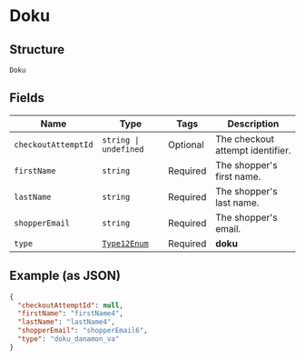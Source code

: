 
# Doku

## Structure

`Doku`

## Fields

| Name | Type | Tags | Description |
|  --- | --- | --- | --- |
| `checkoutAttemptId` | `string \| undefined` | Optional | The checkout attempt identifier. |
| `firstName` | `string` | Required | The shopper's first name. |
| `lastName` | `string` | Required | The shopper's last name. |
| `shopperEmail` | `string` | Required | The shopper's email. |
| `type` | [`Type12Enum`](../../doc/models/type-12-enum.md) | Required | **doku** |

## Example (as JSON)

```json
{
  "checkoutAttemptId": null,
  "firstName": "firstName4",
  "lastName": "lastName4",
  "shopperEmail": "shopperEmail6",
  "type": "doku_danamon_va"
}
```

